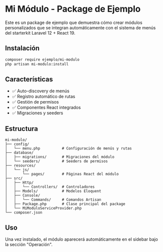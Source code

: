 # Mi Módulo - Package de Ejemplo

Este es un package de ejemplo que demuestra cómo crear módulos personalizados que se integran automáticamente con el sistema de menús del starterkit Laravel 12 + React 19.

## Instalación

```bash
composer require ejemplo/mi-modulo
php artisan mi-modulo:install
```

## Características

- ✅ Auto-discovery de menús
- ✅ Registro automático de rutas
- ✅ Gestión de permisos
- ✅ Componentes React integrados
- ✅ Migraciones y seeders

## Estructura

```
mi-modulo/
├── config/
│   └── menu.php          # Configuración de menús y rutas
├── database/
│   ├── migrations/       # Migraciones del módulo
│   └── seeders/          # Seeders de permisos
├── resources/
│   └── js/
│       └── pages/        # Páginas React del módulo
├── src/
│   ├── Http/
│   │   └── Controllers/  # Controladores
│   ├── Models/           # Modelos Eloquent
│   ├── Console/
│   │   └── Commands/     # Comandos Artisan
│   ├── Package.php       # Clase principal del package
│   └── MiModuloServiceProvider.php
└── composer.json
```

## Uso

Una vez instalado, el módulo aparecerá automáticamente en el sidebar bajo la sección "Operación".
